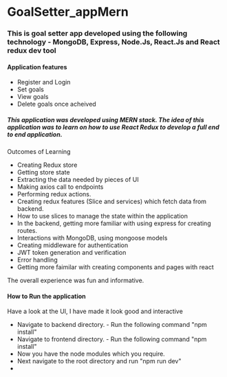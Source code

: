 # GoalSetter_appMern

### This is goal setter app developed using the following technology - MongoDB, Express, Node.Js, React.Js and React redux dev tool

#### Application features
- Register and Login
- Set goals
- View goals
- Delete goals once acheived

##### This application was developed using MERN stack. The idea of this application was to learn on how to use React Redux to develop a full end to end application. 

Outcomes of Learning

- Creating Redux store
- Getting store state
- Extracting the data needed by pieces of UI
- Making axios call to endpoints
- Performing redux actions.
- Creating redux features (Slice and services) which fetch data from backend.
- How to use slices to manage the state within the application
- In the backend, getting more familiar with using express for creating routes.
- Interactions with MongoDB, using mongoose models
- Creating middleware for authentication
- JWT token generation and verification
- Error handling 
- Getting more faimilar with creating components and pages with react

The overall experience was fun and informative.

#### How to Run the application

Have a look at the UI, I have made it look good and interactive

- Navigate to backend directory. - Run the following command "npm install"
- Navigate to frontend directory. - Run the following command "npm install"
- Now you have the node modules which you require.
- Next navigate to the root directory and run "npm run dev"
- 

